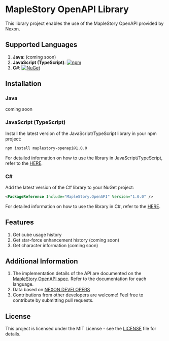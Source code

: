 # MapleStory OpenAPI Library

This library project enables the use of the MapleStory OpenAPI provided by Nexon.

## Supported Languages

1. **Java**: (coming soon)
2. **JavaScript (TypeScript)**: [![npm](https://img.shields.io/npm/v/maplestory-openapi)](https://www.npmjs.com/package/maplestory-openapi)
3. **C#**: [![NuGet](https://img.shields.io/nuget/v/MapleStory.OpenAPI)](https://www.nuget.org/packages/MapleStory.OpenAPI)

## Installation

### Java

coming soon

[//]: # (Include the latest version of the Java library in your Maven project by adding the following dependency:)

[//]: # ()
[//]: # (```xml)

[//]: # (<dependency>)

[//]: # (    <groupId>com.example</groupId>)

[//]: # (    <artifactId>maplestory-api-java</artifactId>)

[//]: # (    <version>1.0.0</version> <!-- Replace with the latest version -->)

[//]: # (</dependency>)

[//]: # (```)

[//]: # ()
[//]: # (For detailed information on how to use the library in Java, refer to the [HERE]&#40;./java/README.md&#41;.)

### JavaScript (TypeScript)

Install the latest version of the JavaScript/TypeScript library in your npm project:

```bash
npm install maplestory-openapi@1.0.0
```

For detailed information on how to use the library in JavaScript/TypeScript, refer to the [HERE](./js/README.md).

### C#

Add the latest version of the C# library to your NuGet project:


```xml
<PackageReference Include="MapleStory.OpenAPI" Version="1.0.0" />
```


For detailed information on how to use the library in C#, refer to the [HERE](./csharp/README.md).

## Features

1. Get cube usage history
2. Get star-force enhancement history (coming soon)
3. Get character information (coming soon)

## Additional Information

1. The implementation details of the API are documented on the [MapleStory OpenAPI spec](https://developers.nexon.com/Maplestory/apiList). Refer to the documentation for each language.
2. Data based on [NEXON DEVELOPERS](https://developers.nexon.com)
3. Contributions from other developers are welcome! Feel free to contribute by submitting pull requests.

## License

This project is licensed under the MIT License - see the [LICENSE](./LICENSE) file for details.